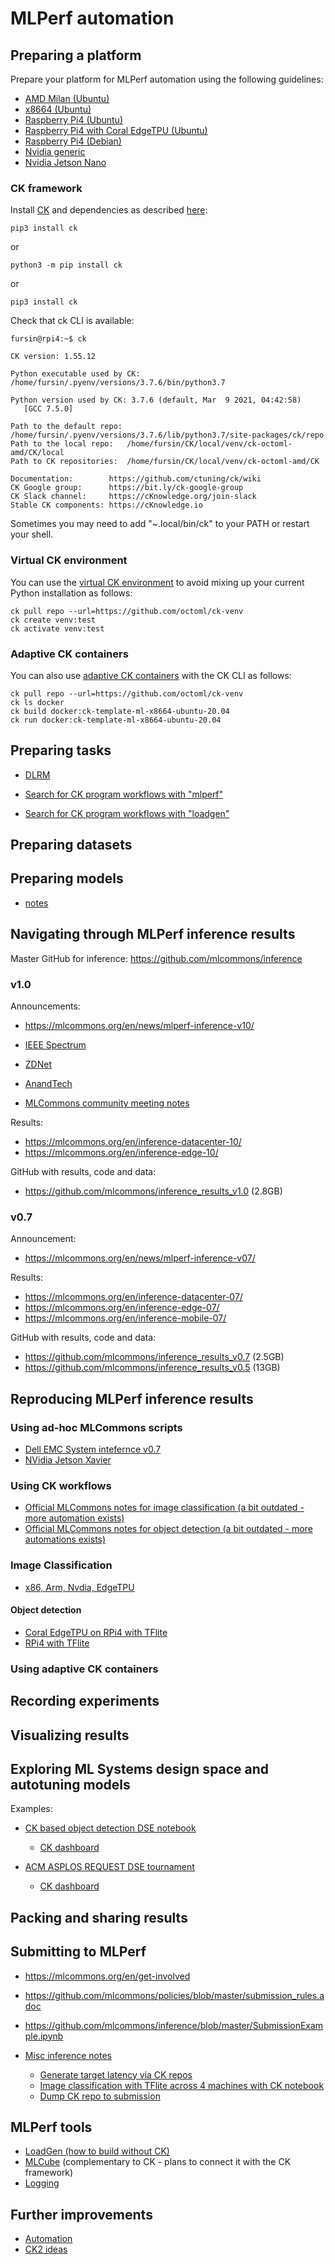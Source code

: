 # MLPerf automation

## Preparing a platform
Prepare your platform for MLPerf automation using the following guidelines:

* [AMD Milan (Ubuntu)](platform/amd-milan.md)
* [x8664 (Ubuntu)](platform/x8664-ubuntu.md)
* [Raspberry Pi4 (Ubuntu)](platform/rpi4-ubuntu.md)
* [Raspberry Pi4 with Coral EdgeTPU (Ubuntu)](platform/rpi4-coral-ubuntu.md)
* [Raspberry Pi4 (Debian)](platform/rpi4-debian.md)
* [Nvidia generic](platform/nvidia-generic.md)
* [Nvidia Jetson Nano](platform/nvidia-jetson-nano.md)

### CK framework

Install [CK](https://github.com/ctuning/ck) and dependencies as described [here](https://ck.readthedocs.io/en/latest/src/installation.html):

```
pip3 install ck
```
or 
```
python3 -m pip install ck
```
or
```
pip3 install ck
```

Check that ck CLI is available:
```
fursin@rpi4:~$ ck

CK version: 1.55.12

Python executable used by CK: /home/fursin/.pyenv/versions/3.7.6/bin/python3.7

Python version used by CK: 3.7.6 (default, Mar  9 2021, 04:42:58)
   [GCC 7.5.0]

Path to the default repo: /home/fursin/.pyenv/versions/3.7.6/lib/python3.7/site-packages/ck/repo
Path to the local repo:   /home/fursin/CK/local/venv/ck-octoml-amd/CK/local
Path to CK repositories:  /home/fursin/CK/local/venv/ck-octoml-amd/CK

Documentation:        https://github.com/ctuning/ck/wiki
CK Google group:      https://bit.ly/ck-google-group
CK Slack channel:     https://cKnowledge.org/join-slack
Stable CK components: https://cKnowledge.io
```

Sometimes you may need to add "~.local/bin/ck" to your PATH or restart your shell.

### Virtual CK environment

You can use the [virtual CK environment](https://github.com/octoml/ck-venv) to avoid mixing up your current Python installation as follows:
```
ck pull repo --url=https://github.com/octoml/ck-venv
ck create venv:test
ck activate venv:test
```

### Adaptive CK containers

You can also use [adaptive CK containers](https://github.com/octoml/ck-venv/blob/main/README.docker.md)
with the CK CLI as follows:

```
ck pull repo --url=https://github.com/octoml/ck-venv
ck ls docker
ck build docker:ck-template-ml-x8664-ubuntu-20.04
ck run docker:ck-template-ml-x8664-ubuntu-20.04
```

## Preparing tasks

* [DLRM](tasks/dlrm.md)

* [Search for CK program workflows with "mlperf"](https://cknowledge.io/?q=module_uoa%3A%22program%22+AND+mlperf)
* [Search for CK program workflows with "loadgen"](https://cknowledge.io/?q=module_uoa%3A%22program%22+AND+loadgen)

## Preparing datasets

## Preparing models

* [notes](models/notes.md)

## Navigating through MLPerf inference results

Master GitHub for inference: https://github.com/mlcommons/inference

### v1.0

Announcements: 
* https://mlcommons.org/en/news/mlperf-inference-v10/

* [IEEE Spectrum](https://spectrum.ieee.org/tech-talk/artificial-intelligence/machine-learning/these-might-be-the-fastest-and-most-efficient-ai-systems-around)
* [ZDNet](https://www.zdnet.com/article/ai-industrys-performance-benchmark-mlperf-for-the-first-time-also-measures-the-energy-that-machine-learning-consumes/)
* [AnandTech](https://www.anandtech.com/show/16632/mlperf-inference-v10-2000-suite-results-new-power-measurements)

* [MLCommons community meeting notes](https://docs.google.com/presentation/d/1w0BfO-S7sEA3kTmxUPaJvpHjHQgP10zf2FcRyR2Vmmc/edit#slide=id.gd34e303737_3_6)


Results:
* https://mlcommons.org/en/inference-datacenter-10/
* https://mlcommons.org/en/inference-edge-10/

GitHub with results, code and data:
* https://github.com/mlcommons/inference_results_v1.0 (2.8GB)
  
### v0.7

Announcement:
* https://mlcommons.org/en/news/mlperf-inference-v07/

Results:
* https://mlcommons.org/en/inference-datacenter-07/
* https://mlcommons.org/en/inference-edge-07/
* https://mlcommons.org/en/inference-mobile-07/

GitHub with results, code and data:
* https://github.com/mlcommons/inference_results_v0.7 (2.5GB)
* https://github.com/mlcommons/inference_results_v0.5 (13GB)

## Reproducing MLPerf inference results

### Using ad-hoc MLCommons scripts

* [Dell EMC System intefernce v0.7](https://infohub.delltechnologies.com/p/running-the-mlperf-inference-v0-7-benchmark-on-dell-emc-systems)
* [NVidia Jetson Xavier](reproduce/image-classification-nvidia-jetson-xavier-mlperf.md)

### Using CK workflows

* [Official MLCommons notes for image classification (a bit outdated - more automation exists)](https://github.com/mlcommons/inference/tree/master/vision/classification_and_detection/optional_harness_ck/classification)
* [Official MLCommons notes for object detection (a bit outdated - more automations exists)](https://github.com/mlcommons/inference/tree/master/vision/classification_and_detection/optional_harness_ck/detection)


### Image Classification

* [x86, Arm, Nvdia, EdgeTPU](reproduce-ck/image-classification-tflite.md)

#### Object detection

* [Coral EdgeTPU on RPi4 with TFlite](reproduce-ck/object-detection-rpi4-coral-tflite.md)
* [RPi4 with TFlite](reproduce-ck/object-detection-rpi4-tflite.md)

### Using adaptive CK containers


## Recording experiments

## Visualizing results

## Exploring ML Systems design space and autotuning models

Examples:
* [CK based object detection DSE notebook](https://nbviewer.jupyter.org/urls/dl.dropbox.com/s/f28u9epifr0nn09/ck-dse-demo-object-detection.ipynb)
  * [CK dashboard](https://cknowledge.io/result/crowd-benchmarking-mlperf-inference-classification-mobilenets-all)

* [ACM ASPLOS REQUEST DSE tournament](https://cknowledge.io/c/event/repro-request-asplos2018)
  * [CK dashboard](https://cknowledge.io/c/result/pareto-efficient-ai-co-design-tournament-request-acm-asplos-2018)

## Packing and sharing results

## Submitting to MLPerf

* https://mlcommons.org/en/get-involved

* https://github.com/mlcommons/policies/blob/master/submission_rules.adoc
* https://github.com/mlcommons/inference/blob/master/SubmissionExample.ipynb


* [Misc inference notes](inference/notes.md)
  * [Generate target latency via CK repos](https://cknowledge.io/c/program/generate-target-latency)
  * [Image classification with TFlite across 4 machines with CK notebook](https://nbviewer.jupyter.org/github/ctuning/ck-ml/blob/main/jnotebook/image-classification-tflite-loadgen/image-classification-tflite-loadgen.ipynb)
  * [Dump CK repo to submission](https://cknowledge.io/c/program/dump-repo-to-submission)

## MLPerf tools

* [LoadGen (how to build without CK)](https://github.com/mlcommons/inference/blob/master/loadgen/README_BUILD.md)
* [MLCube](tools/mlcube.md) (complementary to CK - plans to connect it with the CK framework)
* [Logging](tools/logging.md)

## Further improvements

* [Automation](tbd-automation.md)
* [CK2 ideas](tbd-ck2.md)
